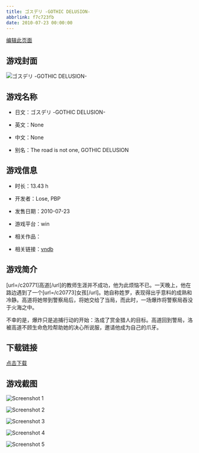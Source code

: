 ```yaml
---
title: ゴスデリ -GOTHIC DELUSION-
abbrlink: f7c723fb
date: 2010-07-23 00:00:00
---
```

[编辑此页面](https://github.com/ACG-3/ADV3-source/blob/main/source/_posts/%E3%82%B4%E3%82%B9%E3%83%87%E3%83%AA%20-GOTHIC%20DELUSION-.md)

## 游戏封面

![ゴスデリ -GOTHIC DELUSION-](https://pan.timero.xyz/d/onedrive/img_lib_001/%E3%82%B4%E3%82%B9%E3%83%87%E3%83%AA%20-GOTHIC%20DELUSION-_cover.avif)


## 游戏名称

- 日文：ゴスデリ -GOTHIC DELUSION-
- 英文：None
- 中文：None

- 别名：The road is not one, GOTHIC DELUSION


## 游戏信息

- 时长：13.43 h
- 开发者：Lose, PBP
- 发售日期：2010-07-23
- 游戏平台：win
- 相关作品：

- 相关链接：[vndb](https://vndb.org/v3939)


## 游戏简介

[url=/c20771]高道[/url]的教师生涯并不成功，他为此烦恼不已。一天晚上，他在路边遇到了一个[url=/c20773]女孩[/url]。她自称姓罗，表现得出乎意料的成熟和冷静。高道将她带到警察局后，将她交给了当局，而此时，一场爆炸将警察局吞没于火海之中。

不幸的是，爆炸只是追捕行动的开始：洛成了赏金猎人的目标。高道回到警局，洛被高道不顾生命危险帮助她的决心所说服，邀请他成为自己的爪牙。




## 下载链接

[点击下载](https://pan.timero.xyz/onedrive/adv_lib_001/%E3%82%B4%E3%82%B9%E3%83%87%E3%83%AA%20-GOTHIC%20DELUSION-)


## 游戏截图


![Screenshot 1](https://pan.timero.xyz/d/onedrive/img_lib_001/%E3%82%B4%E3%82%B9%E3%83%87%E3%83%AA%20-GOTHIC%20DELUSION-_Screenshot_1.avif)

![Screenshot 2](https://pan.timero.xyz/d/onedrive/img_lib_001/%E3%82%B4%E3%82%B9%E3%83%87%E3%83%AA%20-GOTHIC%20DELUSION-_Screenshot_2.avif)

![Screenshot 3](https://pan.timero.xyz/d/onedrive/img_lib_001/%E3%82%B4%E3%82%B9%E3%83%87%E3%83%AA%20-GOTHIC%20DELUSION-_Screenshot_3.avif)

![Screenshot 4](https://pan.timero.xyz/d/onedrive/img_lib_001/%E3%82%B4%E3%82%B9%E3%83%87%E3%83%AA%20-GOTHIC%20DELUSION-_Screenshot_4.avif)

![Screenshot 5](https://pan.timero.xyz/d/onedrive/img_lib_001/%E3%82%B4%E3%82%B9%E3%83%87%E3%83%AA%20-GOTHIC%20DELUSION-_Screenshot_5.avif)

